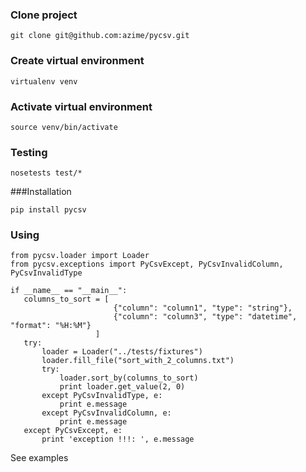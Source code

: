 ### Clone project

```
git clone git@github.com:azime/pycsv.git
```

### Create virtual environment

```
virtualenv venv
```

### Activate virtual environment

```
source venv/bin/activate
```

### Testing

```
nosetests test/*
```

###Installation

`
pip install pycsv
`

### Using

 ```
from pycsv.loader import Loader
from pycsv.exceptions import PyCsvExcept, PyCsvInvalidColumn, PyCsvInvalidType

if __name__ == "__main__":
    columns_to_sort = [
                        {"column": "column1", "type": "string"},
                        {"column": "column3", "type": "datetime", "format": "%H:%M"}
                    ]
    try:
        loader = Loader("../tests/fixtures")
        loader.fill_file("sort_with_2_columns.txt")
        try:
            loader.sort_by(columns_to_sort)
            print loader.get_value(2, 0)
        except PyCsvInvalidType, e:
            print e.message
        except PyCsvInvalidColumn, e:
            print e.message
    except PyCsvExcept, e:
        print 'exception !!!: ', e.message
```

See examples
